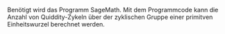 Benötigt wird das Programm SageMath. Mit dem Programmcode kann die Anzahl von Quiddity-Zykeln über der zyklischen Gruppe einer primitven Einheitswurzel berechnet werden.
